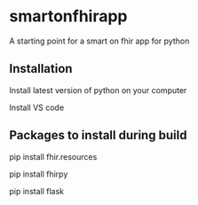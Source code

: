 # smartonfhirapp

A starting point for a smart on fhir app for python

## Installation

Install latest version of python on your computer

Install VS code

## Packages to install during build 

pip install fhir.resources

pip install fhirpy

pip install flask